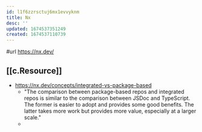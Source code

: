 ```yaml
---
id: l1f6zzrsctuj6mx1evvyknm
title: Nx
desc: ''
updated: 1674537351249
created: 1674537110739
---
```


#url https://nx.dev/

## [[c.Resource]]

- https://nx.dev/concepts/integrated-vs-package-based
  - "The comparison between package-based repos and integrated repos is similar to the comparison between JSDoc and TypeScript. The former is easier to adopt and provides some good benefits. The latter takes more work but provides more value, especially at a larger scale."
  - 